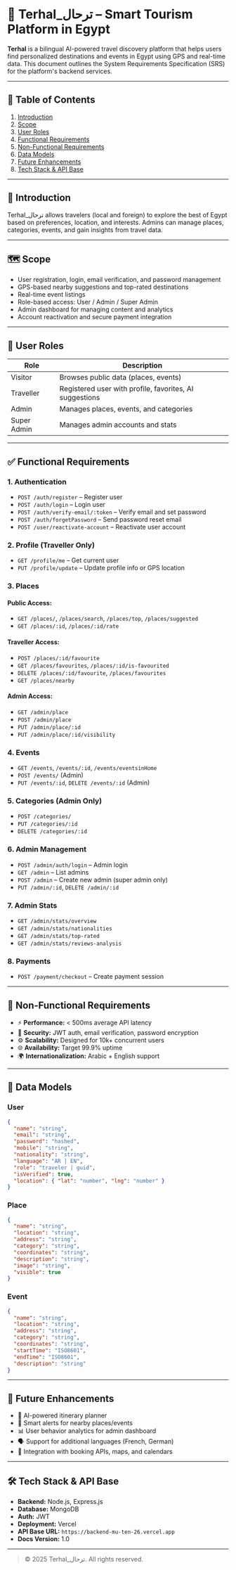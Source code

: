 
# 📌 Terhal_ترحال – Smart Tourism Platform in Egypt

**Terhal** is a bilingual AI-powered travel discovery platform that helps users find personalized destinations and events in Egypt using GPS and real-time data. This document outlines the System Requirements Specification (SRS) for the platform's backend services.

---

## 📖 Table of Contents

1. [Introduction](#introduction)
2. [Scope](#scope)
3. [User Roles](#user-roles)
4. [Functional Requirements](#functional-requirements)
5. [Non-Functional Requirements](#non-functional-requirements)
6. [Data Models](#data-models)
7. [Future Enhancements](#future-enhancements)
8. [Tech Stack & API Base](#tech-stack--api-base)

---

## 📍 Introduction

Terhal_ترحال allows travelers (local and foreign) to explore the best of Egypt based on preferences, location, and interests. Admins can manage places, categories, events, and gain insights from travel data.

---

## 🗺️ Scope

- User registration, login, email verification, and password management
- GPS-based nearby suggestions and top-rated destinations
- Real-time event listings
- Role-based access: User / Admin / Super Admin
- Admin dashboard for managing content and analytics
- Account reactivation and secure payment integration

---

## 👥 User Roles

| Role         | Description                                      |
|--------------|--------------------------------------------------|
| Visitor      | Browses public data (places, events)             |
| Traveller    | Registered user with profile, favorites, AI suggestions |
| Admin        | Manages places, events, and categories           |
| Super Admin  | Manages admin accounts and stats                 |

---

## ✅ Functional Requirements

### 1. **Authentication**

- `POST /auth/register` – Register user
- `POST /auth/login` – Login user
- `POST /auth/verify-email/:token` – Verify email and set password
- `POST /auth/forgetPassword` – Send password reset email
- `POST /user/reactivate-account` – Reactivate user account

### 2. **Profile (Traveller Only)**

- `GET /profile/me` – Get current user
- `PUT /profile/update` – Update profile info or GPS location

### 3. **Places**

#### Public Access:
- `GET /places/`, `/places/search`, `/places/top`, `/places/suggested`
- `GET /places/:id`, `/places/:id/rate`

#### Traveller Access:
- `POST /places/:id/favourite`
- `GET /places/favourites`, `/places/:id/is-favourited`
- `DELETE /places/:id/favourite`, `/places/favourites`
- `GET /places/nearby`

#### Admin Access:
- `GET /admin/place`
- `POST /admin/place`
- `PUT /admin/place/:id`
- `PUT /admin/place/:id/visibility`

### 4. **Events**

- `GET /events`, `/events/:id`, `/events/eventsinHome`
- `POST /events/` (Admin)
- `PUT /events/:id`, `DELETE /events/:id` (Admin)

### 5. **Categories (Admin Only)**

- `POST /categories/`
- `PUT /categories/:id`
- `DELETE /categories/:id`

### 6. **Admin Management**

- `POST /admin/auth/login` – Admin login
- `GET /admin` – List admins
- `POST /admin` – Create new admin (super admin only)
- `PUT /admin/:id`, `DELETE /admin/:id`

### 7. **Admin Stats**

- `GET /admin/stats/overview`
- `GET /admin/stats/nationalities`
- `GET /admin/stats/top-rated`
- `GET /admin/stats/reviews-analysis`

### 8. **Payments**

- `POST /payment/checkout` – Create payment session

---

## 🧪 Non-Functional Requirements

- ⚡ **Performance:** < 500ms average API latency
- 🔐 **Security:** JWT auth, email verification, password encryption
- ⚙️ **Scalability:** Designed for 10k+ concurrent users
- 🌐 **Availability:** Target 99.9% uptime
- 🌍 **Internationalization:** Arabic + English support

---

## 🧾 Data Models

### User
```json
{
  "name": "string",
  "email": "string",
  "password": "hashed",
  "mobile": "string",
  "nationality": "string",
  "language": "AR | EN",
  "role": "traveler | guid",
  "isVerified": true,
  "location": { "lat": "number", "lng": "number" }
}
````

### Place

```json
{
  "name": "string",
  "location": "string",
  "address": "string",
  "category": "string",
  "coordinates": "string",
  "description": "string",
  "image": "string",
  "visible": true
}
```

### Event

```json
{
  "name": "string",
  "location": "string",
  "address": "string",
  "category": "string",
  "coordinates": "string",
  "startTime": "ISO8601",
  "endTime": "ISO8601",
  "description": "string"
}
```

---

## 🚀 Future Enhancements

* 🔮 AI-powered itinerary planner
* 📍 Smart alerts for nearby places/events
* 📊 User behavior analytics for admin dashboard
* 🗣️ Support for additional languages (French, German)
* 🔗 Integration with booking APIs, maps, and calendars

---

## 🛠️ Tech Stack & API Base

* **Backend:** Node.js, Express.js
* **Database:** MongoDB
* **Auth:** JWT
* **Deployment:** Vercel
* **API Base URL:** `https://backend-mu-ten-26.vercel.app`
* **Docs Version:** 1.0

---

> © 2025 Terhal\_ترحال. All rights reserved.

